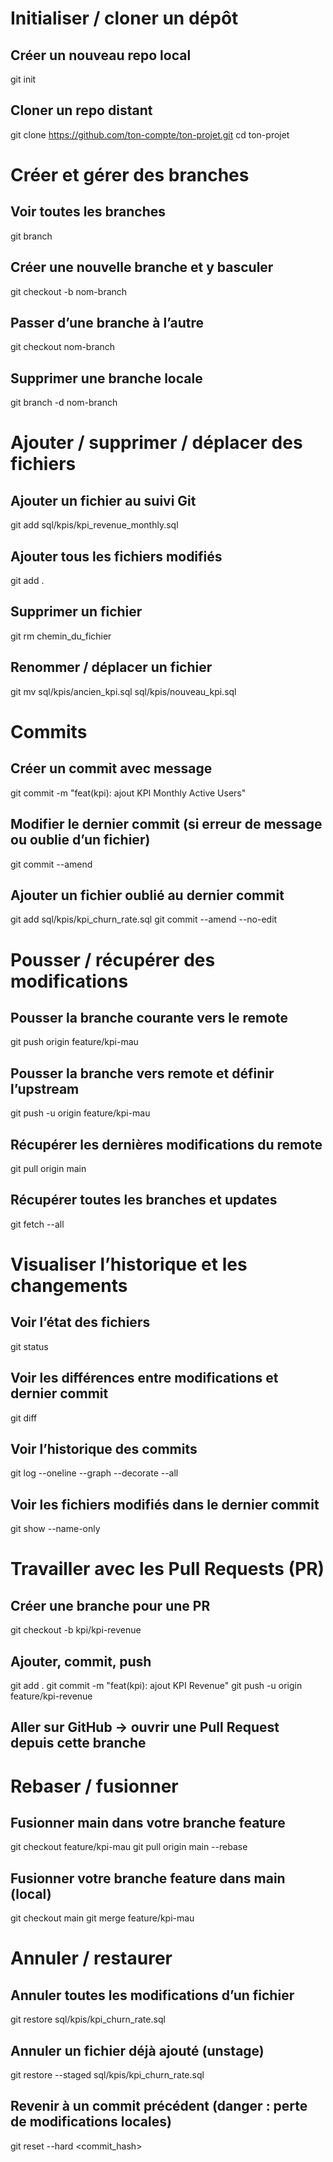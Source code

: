 # Initialiser / cloner un dépôt
## Créer un nouveau repo local
git init

## Cloner un repo distant
git clone https://github.com/ton-compte/ton-projet.git
cd ton-projet

# Créer et gérer des branches
## Voir toutes les branches
git branch

## Créer une nouvelle branche et y basculer
git checkout -b nom-branch

## Passer d’une branche à l’autre
git checkout nom-branch

## Supprimer une branche locale
git branch -d nom-branch

# Ajouter / supprimer / déplacer des fichiers
## Ajouter un fichier au suivi Git
git add sql/kpis/kpi_revenue_monthly.sql

## Ajouter tous les fichiers modifiés
git add .

## Supprimer un fichier
git rm chemin_du_fichier

## Renommer / déplacer un fichier
git mv sql/kpis/ancien_kpi.sql sql/kpis/nouveau_kpi.sql

# Commits
## Créer un commit avec message
git commit -m "feat(kpi): ajout KPI Monthly Active Users"

## Modifier le dernier commit (si erreur de message ou oublie d’un fichier)
git commit --amend

## Ajouter un fichier oublié au dernier commit
git add sql/kpis/kpi_churn_rate.sql
git commit --amend --no-edit

# Pousser / récupérer des modifications
## Pousser la branche courante vers le remote
git push origin feature/kpi-mau

## Pousser la branche vers remote et définir l’upstream
git push -u origin feature/kpi-mau

## Récupérer les dernières modifications du remote
git pull origin main

## Récupérer toutes les branches et updates
git fetch --all

# Visualiser l’historique et les changements
## Voir l’état des fichiers
git status

## Voir les différences entre modifications et dernier commit
git diff

## Voir l’historique des commits
git log --oneline --graph --decorate --all

## Voir les fichiers modifiés dans le dernier commit
git show --name-only

# Travailler avec les Pull Requests (PR)
## Créer une branche pour une PR
git checkout -b kpi/kpi-revenue

## Ajouter, commit, push
git add .
git commit -m "feat(kpi): ajout KPI Revenue"
git push -u origin feature/kpi-revenue

## Aller sur GitHub → ouvrir une Pull Request depuis cette branche

# Rebaser / fusionner
## Fusionner main dans votre branche feature
git checkout feature/kpi-mau
git pull origin main --rebase

## Fusionner votre branche feature dans main (local)
git checkout main
git merge feature/kpi-mau

# Annuler / restaurer
## Annuler toutes les modifications d’un fichier
git restore sql/kpis/kpi_churn_rate.sql

## Annuler un fichier déjà ajouté (unstage)
git restore --staged sql/kpis/kpi_churn_rate.sql

## Revenir à un commit précédent (danger : perte de modifications locales)
git reset --hard <commit_hash>
